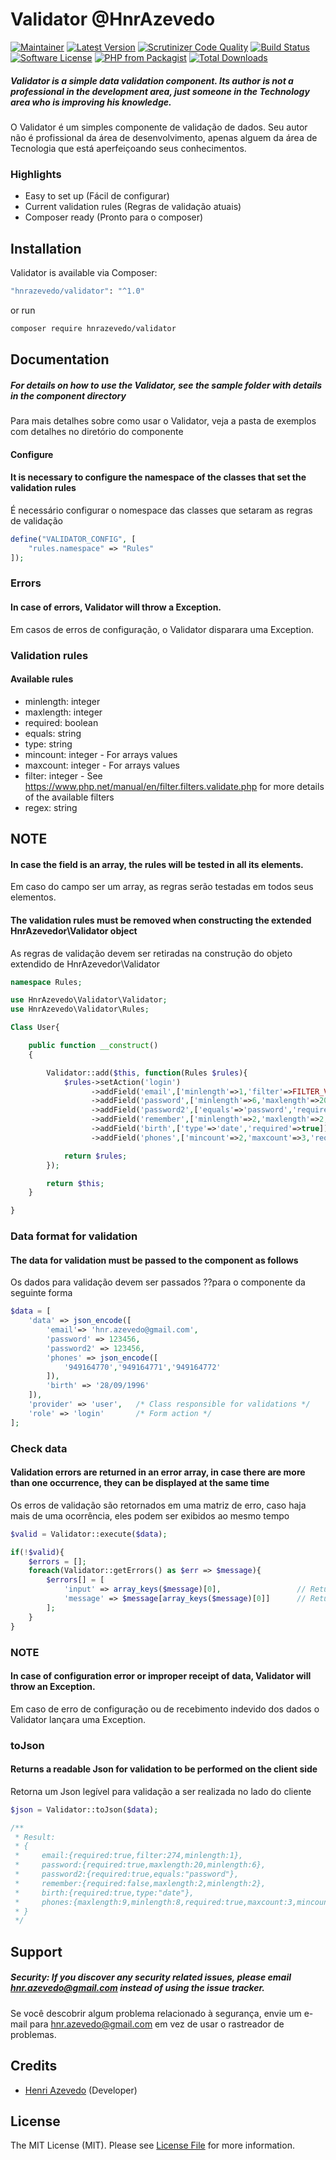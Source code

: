 # Validator @HnrAzevedo

[![Maintainer](https://img.shields.io/badge/maintainer-@hnrazevedo-blue?style=flat-square)](https://github.com/hnrazevedo)
[![Latest Version](https://img.shields.io/github/v/tag/hnrazevedo/validator?label=version&style=flat-square)](https://github.com/hnrazevedo/Validator/releases)
[![Scrutinizer Code Quality](https://img.shields.io/scrutinizer/quality/g/hnrazevedo/validator?style=flat-square)](https://scrutinizer-ci.com/g/hnrazevedo/Validator/?branch=master)
[![Build Status](https://img.shields.io/scrutinizer/build/g/hnrazevedo/validator?style=flat-square)](https://scrutinizer-ci.com/g/hnrazevedo/Validator/build-status/master)
[![Software License](https://img.shields.io/badge/license-MIT-brightgreen.svg?style=flat-square)](LICENSE)
[![PHP from Packagist](https://img.shields.io/packagist/php-v/hnrazevedo/validator?style=flat-square)](https://packagist.org/packages/hnrazevedo/validator)
[![Total Downloads](https://img.shields.io/packagist/dt/hnrazevedo/validator?style=flat-square)](https://packagist.org/packages/hnrazevedo/validator)


##### Validator is a simple data validation component. Its author is not a professional in the development area, just someone in the Technology area who is improving his knowledge.

O Validator é um simples componente de validação de dados. Seu autor não é profissional da área de desenvolvimento, apenas alguem da área de Tecnologia que está aperfeiçoando seus conhecimentos.

### Highlights

- Easy to set up (Fácil de configurar)
- Current validation rules (Regras de validação atuais)
- Composer ready (Pronto para o composer)

## Installation

Validator is available via Composer:

```bash 
"hnrazevedo/validator": "^1.0"
```

or run

```bash
composer require hnrazevedo/validator
```

## Documentation

##### For details on how to use the Validator, see the sample folder with details in the component directory

Para mais detalhes sobre como usar o Validator, veja a pasta de exemplos com detalhes no diretório do componente

#### Configure

#### It is necessary to configure the namespace of the classes that set the validation rules
É necessário configurar o nomespace das classes que setaram as regras de validação

```php
define("VALIDATOR_CONFIG", [
    "rules.namespace" => "Rules"
]);
```

### Errors

#### In case of errors, Validator will throw a Exception.
Em casos de erros de configuração, o Validator disparara uma Exception.

### Validation rules

#### Available rules

- minlength: integer
- maxlength: integer
- required: boolean
- equals: string
- type: string
- mincount: integer - For arrays values
- maxcount: integer - For arrays values
- filter: integer - See https://www.php.net/manual/en/filter.filters.validate.php for more details of the available filters 
- regex: string

## NOTE
#### In case the field is an array, the rules will be tested in all its elements.
Em caso do campo ser um array, as regras serão testadas em todos seus elementos.

#### The validation rules must be removed when constructing the extended HnrAzevedor\Validator object
As regras de validação devem ser retiradas na construção do objeto extendido de HnrAzevedor\Validator

```php
namespace Rules;

use HnrAzevedo\Validator\Validator;
use HnrAzevedo\Validator\Rules;

Class User{

    public function __construct()
    {

        Validator::add($this, function(Rules $rules){
            $rules->setAction('login')
                  ->addField('email',['minlength'=>1,'filter'=>FILTER_VALIDATE_EMAIL,'required'=>true])
                  ->addField('password',['minlength'=>6,'maxlength'=>20,'required'=>true])
                  ->addField('password2',['equals'=>'password','required'=>true])
                  ->addField('remember',['minlength'=>2,'maxlength'=>2,'required'=>false])
                  ->addField('birth',['type'=>'date','required'=>true])
                  ->addField('phones',['mincount'=>2,'maxcount'=>3,'required'=>true,'minlength'=>8,'maxlength'=>9]);

			return $rules;
        });

        return $this;
    }

}
```

### Data format for validation

#### The data for validation must be passed to the component as follows
Os dados para validação devem ser passados ??para o componente da seguinte forma

```php
$data = [
    'data' => json_encode([
        'email'=> 'hnr.azevedo@gmail.com',
        'password' => 123456,
        'password2' => 123456,
        'phones' => json_encode([
            '949164770','949164771','949164772'
        ]),
        'birth' => '28/09/1996' 
    ]),
    'provider' => 'user',   /* Class responsible for validations */
    'role' => 'login'       /* Form action */
];
```

### Check data

#### Validation errors are returned in an error array, in case there are more than one occurrence, they can be displayed at the same time
Os erros de validação são retornados em uma matriz de erro, caso haja mais de uma ocorrência, eles podem ser exibidos ao mesmo tempo

```php
$valid = Validator::execute($data);

if(!$valid){
    $errors = [];
    foreach(Validator::getErrors() as $err => $message){
        $errors[] = [
            'input' => array_keys($message)[0],                 // Return name input error
            'message' => $message[array_keys($message)[0]]      // Return message error
        ];
    }
}
```
### NOTE
#### In case of configuration error or improper receipt of data, Validator will throw an Exception.
Em caso de erro de configuração ou de recebimento indevido dos dados o Validator lançara uma Exception.

### toJson

#### Returns a readable Json for validation to be performed on the client side
Retorna um Json legível para validação a ser realizada no lado do cliente

```php
$json = Validator::toJson($data);

/**
 * Result:
 * {
 *     email:{required:true,filter:274,minlength:1},
 *     password:{required:true,maxlength:20,minlength:6},
 *     password2:{required:true,equals:"password"},
 *     remember:{required:false,maxlength:2,minlength:2},
 *     birth:{required:true,type:"date"},
 *     phones:{maxlength:9,minlength:8,required:true,maxcount:3,mincount:2}
 * }
 */
```

## Support

##### Security: If you discover any security related issues, please email hnr.azevedo@gmail.com instead of using the issue tracker.

Se você descobrir algum problema relacionado à segurança, envie um e-mail para hnr.azevedo@gmail.com em vez de usar o rastreador de problemas.

## Credits

- [Henri Azevedo](https://github.com/hnrazevedo) (Developer)

## License

The MIT License (MIT). Please see [License File](https://github.com/hnrazevedo/Validator/blob/master/LICENSE.md) for more information.
